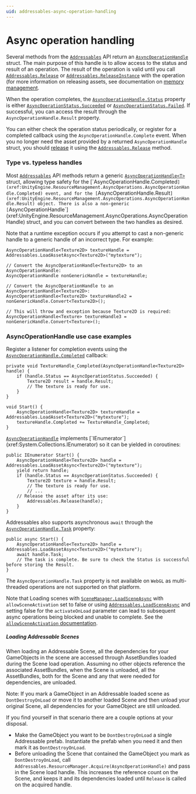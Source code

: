 ```yaml
---
uid: addressables-async-operation-handling
---
```

# Async operation handling
Several methods from the [`Addressables`](xref:UnityEngine.AddressableAssets.Addressables) API return an [`AsyncOperationHandle`](xref:UnityEngine.ResourceManagement.AsyncOperations.AsyncOperationHandle) struct. The main purpose of this handle is to allow access to the status and result of an operation. The result of the operation is valid until you call [`Addressables.Release`](xref:UnityEngine.AddressableAssets.Addressables.Release(UnityEngine.ResourceManagement.AsyncOperations.AsyncOperationHandle)) or [`Addressables.ReleaseInstance`](xref:UnityEngine.AddressableAssets.Addressables.ReleaseInstance(UnityEngine.GameObject)) with the operation (for more information on releasing assets, see documentation on [memory management](MemoryManagement.md).

When the operation completes, the [`AsyncOperationHandle.Status`](xref:UnityEngine.ResourceManagement.AsyncOperations.AsyncOperationHandle) property is either [`AsyncOperationStatus.Succeeded`](xref:UnityEngine.ResourceManagement.AsyncOperations.AsyncOperationStatus) or [`AsyncOperationStatus.Failed`](xref:UnityEngine.ResourceManagement.AsyncOperations.AsyncOperationStatus). If successful, you can access the result through the `AsyncOperationHandle.Result` property.

You can either check the operation status periodically, or register for a completed callback using the `AsyncOperationHandle.Complete` event. When you no longer need the asset provided by a returned `AsyncOperationHandle` struct, you should [release](MemoryManagement.md) it using the [`Addressables.Release`](xref:UnityEngine.AddressableAssets.Addressables.Release(UnityEngine.ResourceManagement.AsyncOperations.AsyncOperationHandle)) method.

### Type vs. typeless handles
Most [`Addressables`](xref:UnityEngine.AddressableAssets.Addressables) API methods return a generic [`AsyncOperationHandle<T>`](xref:UnityEngine.ResourceManagement.AsyncOperations.AsyncOperationHandle`1) struct, allowing type safety for the [`AsyncOperationHandle.Completed`](xref:UnityEngine.ResourceManagement.AsyncOperations.AsyncOperationHandle.Completed) event, and for the [`AsyncOperationHandle.Result`](xref:UnityEngine.ResourceManagement.AsyncOperations.AsyncOperationHandle.Result) object. There is also a non-generic [`AsyncOperationHandle`](xref:UnityEngine.ResourceManagement.AsyncOperations.AsyncOperationHandle) struct, and you can convert between the two handles as desired. 

Note that a runtime exception occurs if you attempt to cast a non-generic handle to a generic handle of an incorrect type. For example:

```
AsyncOperationHandle<Texture2D> textureHandle = Addressables.LoadAssetAsync<Texture2D>("mytexture");

// Convert the AsyncOperationHandle<Texture2D> to an AsyncOperationHandle:
AsyncOperationHandle nonGenericHandle = textureHandle;

// Convert the AsyncOperationHandle to an AsyncOperationHandle<Texture2D>:
AsyncOperationHandle<Texture2D> textureHandle2 = nonGenericHandle.Convert<Texture2D>();

// This will throw and exception because Texture2D is required:
AsyncOperationHandle<Texture> textureHandle3 = nonGenericHandle.Convert<Texture>();
```

### AsyncOperationHandle use case examples
Register a listener for completion events using the [`AsyncOperationHandle.Completed`](xref:UnityEngine.ResourceManagement.AsyncOperations.AsyncOperationHandle.Completed) callback:

```
private void TextureHandle_Completed(AsyncOperationHandle<Texture2D> handle) {
    if (handle.Status == AsyncOperationStatus.Succeeded) {
        Texture2D result = handle.Result;
        // The texture is ready for use.
    }
}

void Start() {
    AsyncOperationHandle<Texture2D> textureHandle = Addressables.LoadAsset<Texture2D>("mytexture");
    textureHandle.Completed += TextureHandle_Completed;
}
```

[`AsyncOperationHandle`](xref:UnityEngine.ResourceManagement.AsyncOperations.AsyncOperationHandle`1) implements [`IEnumerator`](xref:System.Collections.IEnumerator) so it can be yielded in coroutines:

```
public IEnumerator Start() {
    AsyncOperationHandle<Texture2D> handle = Addressables.LoadAssetAsync<Texture2D>("mytexture");
    yield return handle;
    if (handle.Status == AsyncOperationStatus.Succeeded) {
        Texture2D texture = handle.Result;
        // The texture is ready for use.
        // ...
	// Release the asset after its use:
        Addressables.Release(handle);
    }
}
```

Addressables also supports asynchronous `await` through the [`AsyncOperationHandle.Task`](xref:UnityEngine.ResourceManagement.AsyncOperations.AsyncOperationHandle.Task) property:

```
public async Start() {
    AsyncOperationHandle<Texture2D> handle = Addressables.LoadAssetAsync<Texture2D>("mytexture");
    await handle.Task;
    // The task is complete. Be sure to check the Status is successful before storing the Result.
}
```
The `AsyncOperationHandle.Task` property is not available on `WebGL` as multi-threaded operations are not supported on that platform.

Note that Loading scenes with [`SceneManager.LoadSceneAsync`](https://docs.unity3d.com/ScriptReference/SceneManagement.SceneManager.LoadSceneAsync.html) with `allowSceneActivation` set to false or using [`Addressables.LoadSceneAsync`](xref:UnityEngine.AddressableAssets.Addressables.LoadSceneAsync(System.Object,UnityEngine.SceneManagement.LoadSceneMode,System.Boolean,System.Int32)) and setting false for the `activateOnLoad` parameter can lead to subsequent async operations being blocked and unable to complete.  See the [`allowSceneActivation` documentation](https://docs.unity3d.com/ScriptReference/AsyncOperation-allowSceneActivation.html).

##### Loading Addressable Scenes
When loading an Addressable Scene, all the dependencies for your GameObjects in the scene are accessed through AssetBundles loaded during the Scene load operation.  Assuming no other objects reference the associated AssetBundles, when the Scene is unloaded, all the AssetBundles, both for the Scene and any that were needed for dependencies, are unloaded.

Note: If you mark a GameObject in an Addressable loaded scene as `DontDestroyOnLoad` or move it to another loaded Scene and then unload your original Scene, all dependencies for your GameObject are still unloaded.

If you find yourself in that scenario there are a couple options at your disposal.
- Make the GameObject you want to be `DontDestroyOnLoad` a single Addressable prefab.  Instantiate the prefab when you need it and then mark it as `DontDestroyOnLoad`.
- Before unloading the Scene that contained the GameObject you mark as `DontDestroyOnLoad`, call `Addressables.ResourceManager.Acquire(AsyncOperationHandle)` and pass in the Scene load handle.  This increases the reference count on the Scene, and keeps it and its dependencies loaded until `Release` is called on the acquired handle.

